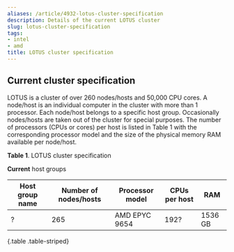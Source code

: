 ```yaml
---
aliases: /article/4932-lotus-cluster-specification
description: Details of the current LOTUS cluster
slug: lotus-cluster-specification
tags:
- intel
- amd
title: LOTUS cluster specification
---
```


## Current cluster specification

LOTUS is a cluster of over 260 nodes/hosts and 50,000 CPU cores. A node/host is
an individual computer in the cluster with more than 1 processor. Each
node/host belongs to a specific host group. Occasionally nodes/hosts are taken
out of the cluster for special purposes. The number of processors (CPUs or
cores) per host is listed in Table 1 with the corresponding processor model
and the size of the physical memory RAM available per node/host.

**Table 1**. LOTUS cluster specification

**Current** host groups

Host group name |  Number of nodes/hosts  |  Processor model |  CPUs per host |  RAM 
---|---|---|---|---  
?  |  265  |  AMD EPYC 9654  |  192?  |  1536 GB  
{.table .table-striped}
